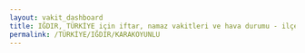 ```yaml
---
layout: vakit_dashboard
title: IĞDIR, TÜRKİYE için iftar, namaz vakitleri ve hava durumu - ilçe/eyalet seç
permalink: /TÜRKİYE/IĞDIR/KARAKOYUNLU
---
```


<script type="text/javascript">
  var GLOBAL_COUNTRY = 'TÜRKİYE';
  var GLOBAL_CITY = 'IĞDIR';
  var GLOBAL_STATE = 'KARAKOYUNLU';
  var lat = 72;
  var lon = 21;
</script>
